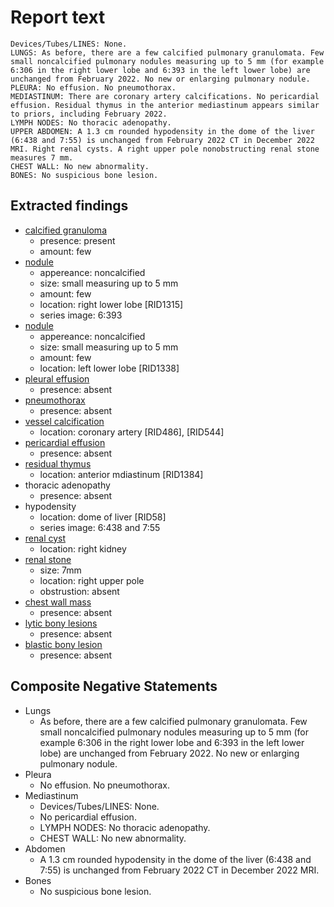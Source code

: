 # Report text

```text
Devices/Tubes/LINES: None.
LUNGS: As before, there are a few calcified pulmonary granulomata. Few small noncalcified pulmonary nodules measuring up to 5 mm (for example 6:306 in the right lower lobe and 6:393 in the left lower lobe) are unchanged from February 2022. No new or enlarging pulmonary nodule.
PLEURA: No effusion. No pneumothorax.
MEDIASTINUM: There are coronary artery calcifications. No pericardial effusion. Residual thymus in the anterior mediastinum appears similar to priors, including February 2022.
LYMPH NODES: No thoracic adenopathy.
UPPER ABDOMEN: A 1.3 cm rounded hypodensity in the dome of the liver (6:438 and 7:55) is unchanged from February 2022 CT in December 2022 MRI. Right renal cysts. A right upper pole nonobstructing renal stone measures 7 mm. 
CHEST WALL: No new abnormality.
BONES: No suspicious bone lesion. 
```

## Extracted findings

- [calcified granuloma](../../definitions/nuance/calcified_pulmonary_granuloma.json)
  - presence: present
  - amount: few
- [nodule](../../definitions/hood/pulmonary-nodule.md)
  - appereance: noncalcified
  - size: small measuring up to 5 mm
  - amount: few
  - location: right lower lobe \[RID1315\]
  - series image: 6:393
- [nodule](../../definitions/hood/pulmonary-nodule.md)
  - appereance: noncalcified
  - size: small measuring up to 5 mm
  - amount: few
  - location: left lower lobe \[RID1338\]
- [pleural effusion](../../definitions/hood/pleural-effusion.json)
  - presence: absent
- [pneumothorax](../../definitions/hood/pneumothorax.json)
  - presence: absent
- [vessel calcification](../../definitions/nuance/coronary_artery_calcification.json)
  - location: coronary artery \[RID486\], \[RID544\]
- [pericardial effusion](../../definitions/hood/pericardial-effusion.json)
  - presence: absent
- [residual thymus](../../definitions/hood/thymus.json)
  - location: anterior mdiastinum \[RID1384\]
- thoracic adenopathy
  - presence: absent
- hypodensity
  - location: dome of liver \[RID58\]
  - series image: 6:438 and 7:55
- [renal cyst](../../definitions/nuance/hepatic_and_renal_cysts.json)
  - location: right kidney
- [renal stone](../../definitions/nuance/renal_stone.json)
  - size: 7mm
  - location: right upper pole
  - obstrustion: absent
- [chest wall mass](../../definitions/nuance/chest_wall_mass.json)  
  - presence: absent
- [lytic bony lesions](../../definitions/hood/lytic-lesion.md)
  - presence: absent
- [blastic bony lesion](../../definitions/hood/sclerotic-lesion.md)
  - presence: absent

## Composite Negative Statements

- Lungs
  - As before, there are a few calcified pulmonary granulomata. Few small noncalcified pulmonary nodules measuring up to 5 mm (for example 6:306 in the right lower lobe and 6:393 in the left lower lobe) are unchanged from February 2022. No new or enlarging pulmonary nodule.
- Pleura
  - No effusion. No pneumothorax.
- Mediastinum
  - Devices/Tubes/LINES: None.
  - No pericardial effusion.
  - LYMPH NODES: No thoracic adenopathy.
  - CHEST WALL: No new abnormality.
- Abdomen
  - A 1.3 cm rounded hypodensity in the dome of the liver (6:438 and 7:55) is unchanged from February 2022 CT in December 2022 MRI.
- Bones
  - No suspicious bone lesion.
